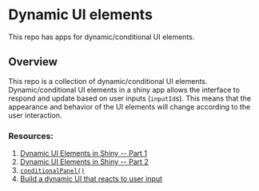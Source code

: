 # Dynamic UI elements

This repo has apps for dynamic/conditional UI elements.

## Overview 

This repo is a collection of dynamic/conditional UI elements. Dynamic/conditional UI elements in a shiny app allows the interface to respond and update based on user inputs (`inputId`s). This means that the appearance and behavior of the UI elements will change according to the user interaction.

### Resources:

1.  [Dynamic UI Elements in Shiny -- Part 1](https://www.statworx.com/en/content-hub/blog/dynamic-ui-elements-in-shiny/)
2.  [Dynamic UI Elements in Shiny -- Part 2](https://www.statworx.com/en/content-hub/blog/dynamic-ui-elements-in-shiny-part-2)
3.  [`conditionalPanel()`](https://rdrr.io/cran/shiny/man/conditionalPanel.html)
4.  [Build a dynamic UI that reacts to user input](https://shiny.posit.co/r/articles/build/dynamic-ui/)

